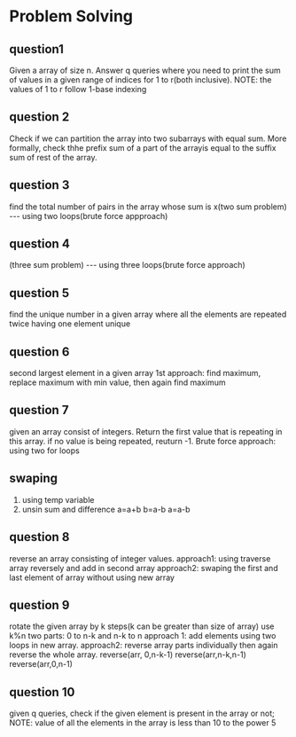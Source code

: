 # Problem Solving

## question1
Given a array of size n. Answer q queries where you need to print the sum of values in a given range of indices for 1 to r(both inclusive).
NOTE: the values of 1 to r follow 1-base indexing

## question 2
Check if we can partition the array into two subarrays with equal sum. More formally, check thhe prefix sum of a part of the arrayis equal to the suffix sum of rest of the array.
 
## question 3
find the total number of pairs in the array whose sum is x(two sum problem)
--- using two loops(brute force appproach)

## question 4
(three sum problem)
--- using three loops(brute force approach)

## question 5
find the unique number in a given array where all the elements are repeated twice having one element unique

## question 6
second largest element in a given array
1st approach:
find maximum, replace maximum with min value, then again find maximum 


## question 7

given an array consist of integers. Return the first value that is repeating in this array. if no value is being repeated, reuturn -1.
Brute force approach: 
      using two for loops

## swaping
1. using temp variable
2. unsin sum and difference
a=a+b
b=a-b
a=a-b

## question 8
reverse an array consisting of integer values.
approach1:
      using traverse array reversely and add in second array
approach2:
      swaping the first and last element of array without using new array

## question 9
rotate the given array by k steps(k can be greater than size of array)
use k%n
two parts: 0 to n-k and n-k to n
approach 1: add elements using two loops in new array.
approach2: reverse array parts individually then again reverse the whole array.
reverse(arr, 0,n-k-1)
reverse(arr,n-k,n-1)
reverse(arr,0,n-1)

## question 10
given q queries, check if the given element is present in the array or not;
NOTE:
value of all the elements in the array is less than 10 to the power 5